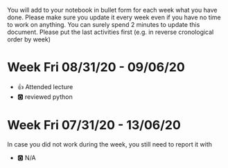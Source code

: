 
You will add to your notebook in bullet form for each week what you have done. 
Please make sure you update it every week even if you have no time to work on 
anything. You can surely spend 2 minutes to update this document. Please put 
the last activities first (e.g. in reverse cronological order by week)

# Week Fri 08/31/20 - 09/06/20

* :+1: Attended lecture
* :o2: reviewed python

# Week Fri 07/31/20 - 13/06/20

In case you did not work during the week, you still need to report it with 

* :o2: N/A
